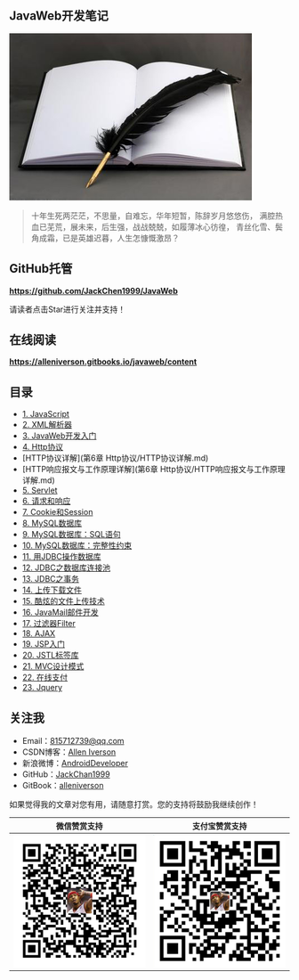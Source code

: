## JavaWeb开发笔记

![](assets/note.jpg)

> 十年生死两茫茫，不思量，自难忘，华年短暂，陈辞岁月悠悠伤，
> 满腔热血已芜荒，展未来，后生强，战战兢兢，如履薄冰心彷徨，
> 青丝化雪、鬓角成霜，已是英雄迟暮，人生怎慷慨激昂？

## GitHub托管

**https://github.com/JackChen1999/JavaWeb**

请读者点击Star进行关注并支持！

## 在线阅读

**https://alleniverson.gitbooks.io/javaweb/content**

## 目录

* [1. JavaScript](https://alleniverson.gitbooks.io/javaweb/content/第3章%20JavaScript/JavaScript.html)
* [2. XML解析器](https://alleniverson.gitbooks.io/javaweb/content/第4章%20XML基础/XML解析器.html)
* [3. JavaWeb开发入门](https://alleniverson.gitbooks.io/javaweb/content/第5章%20Tomcat开发Web站点/JavaWeb开发入门.html)
* [4. Http协议](https://alleniverson.gitbooks.io/javaweb/content/第6章%20Http协议/Http协议.html)
* [HTTP协议详解](第6章 Http协议/HTTP协议详解.md)
* [HTTP响应报文与工作原理详解](第6章 Http协议/HTTP响应报文与工作原理详解.md)
* [5. Servlet](https://alleniverson.gitbooks.io/javaweb/content/第7章%20Servlet/Servlet.html)
* [6. 请求和响应](https://alleniverson.gitbooks.io/javaweb/content/第8章%20请求响应/HttpServletResponse和HttpServletRequest.html)
* [7. Cookie和Session](https://alleniverson.gitbooks.io/javaweb/content/第9章%20会话及其会话技术/Cookie和Session.html)
* [8. MySQL数据库](https://alleniverson.gitbooks.io/javaweb/content/第10章%20MySQL/MySQL数据库.html)
* [9. MySQL数据库：SQL语句](https://alleniverson.gitbooks.io/javaweb/content/第10章%20MySQL/MySQL数据库：SQL语句.html)
* [10. MySQL数据库：完整性约束](https://alleniverson.gitbooks.io/javaweb/content/第10章%20MySQL/MySQL数据库：完整性约束.html)
* [11. 用JDBC操作数据库](https://alleniverson.gitbooks.io/javaweb/content/第11章%20JDBC/用JDBC操作数据库.html)
* [12. JDBC之数据库连接池](https://alleniverson.gitbooks.io/javaweb/content/第11章%20JDBC/JDBC之数据库连接池.html)
* [13. JDBC之事务](https://alleniverson.gitbooks.io/javaweb/content/第11章%20JDBC/JDBC之事务.html)
* [14. 上传下载文件](https://alleniverson.gitbooks.io/javaweb/content/第12章%20上传下载/上传下载文件.html)
* [15. 酷炫的文件上传技术](https://alleniverson.gitbooks.io/javaweb/content/第12章%20上传下载/酷炫的文件上传技术.html)
* [16. JavaMail邮件开发](https://alleniverson.gitbooks.io/javaweb/content/第13章%20邮件开发/JavaMail.html)
* [17. 过滤器Filter](https://alleniverson.gitbooks.io/javaweb/content/第14章%20过滤器/过滤器Filter.html)
* [18. AJAX](https://alleniverson.gitbooks.io/javaweb/content/第15章%20AJAX/AJAX.html)
* [19. JSP入门](https://alleniverson.gitbooks.io/javaweb/content/第16章%20JSP/JSP入门.html)
* [20. JSTL标签库](https://alleniverson.gitbooks.io/javaweb/content/第17章%20JavaWeb开发/JSTL标签库.html)
* [21. MVC设计模式](https://alleniverson.gitbooks.io/javaweb/content/第17章%20JavaWeb开发/MVC设计模式.html)
* [22. 在线支付](https://alleniverson.gitbooks.io/javaweb/content/第17章%20JavaWeb开发/在线支付.html)
* [23. Jquery](https://alleniverson.gitbooks.io/javaweb/content/第17章%20JavaWeb开发/Jquery.html)

## 关注我

- Email：<815712739@qq.com>
- CSDN博客：[Allen Iverson](http://blog.csdn.net/axi295309066)
- 新浪微博：[AndroidDeveloper](http://weibo.com/u/1848214604?topnav=1&wvr=6&topsug=1&is_all=1)
- GitHub：[JackChan1999](https://github.com/JackChan1999)
- GitBook：[alleniverson](https://www.gitbook.com/@alleniverson)

如果觉得我的文章对您有用，请随意打赏。您的支持将鼓励我继续创作！

|                  微信赞赏支持                  |                 支付宝赞赏支持                  |
| :--------------------------------------: | :--------------------------------------: |
| <img src="assets/weixin.png" width="300" /> | <img src="assets/支付宝.jpg" width="300" /> |
